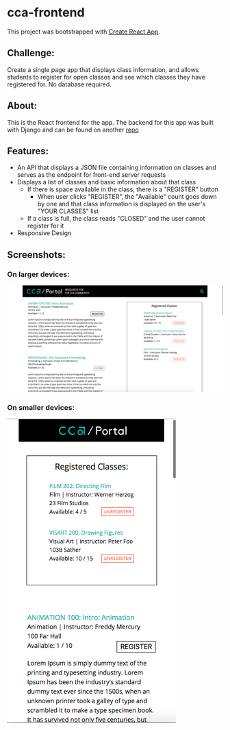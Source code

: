 # cca-frontend

This project was bootstrapped with [Create React App](https://github.com/facebook/create-react-app).

## Challenge:
Create a single page app that displays class information, and allows students to register for open classes and see which classes they have registered for. No database required. 

## About:
This is the React frontend for the app. The backend for this app was built with Django and can be found on another
<a href='https://github.com/natalie-poulson/cca'>repo</a>

## Features:
* An API that displays a JSON file containing information on classes and serves as the endpoint for front-end server requests
* Displays a list of classes and basic information about that class
  * If there is space available in the class, there is a "REGISTER" button
    * When user clicks "REGISTER", the "Available" count goes down by one and that class information is displayed on the user's "YOUR CLASSES" list
  * If a class is full, the class reads "CLOSED" and the user cannot register for it
* Responsive Design


## Screenshots:
### On larger devices:
<img src="screenshots/1.png">


### On smaller devices:
<img src="screenshots/2.png">
